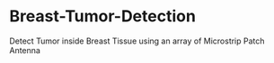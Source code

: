 # Breast-Tumor-Detection
Detect Tumor inside Breast Tissue using an array of Microstrip Patch Antenna
